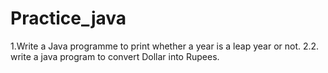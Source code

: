 # Practice_java
1.Write a Java programme to print whether a year is a leap year or not.
2.2. write a java program to convert Dollar into Rupees.
